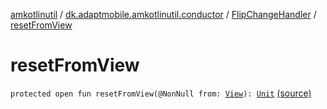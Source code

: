 [amkotlinutil](../../index.md) / [dk.adaptmobile.amkotlinutil.conductor](../index.md) / [FlipChangeHandler](index.md) / [resetFromView](./reset-from-view.md)

# resetFromView

`protected open fun resetFromView(@NonNull from: `[`View`](https://developer.android.com/reference/android/view/View.html)`): `[`Unit`](https://kotlinlang.org/api/latest/jvm/stdlib/kotlin/-unit/index.html) [(source)](https://github.com/adaptmobile-organization/amkotlinutil/tree/master/amkotlinutil/src/main/java/dk/adaptmobile/amkotlinutil/conductor/FlipChangeHandler.java#L86)